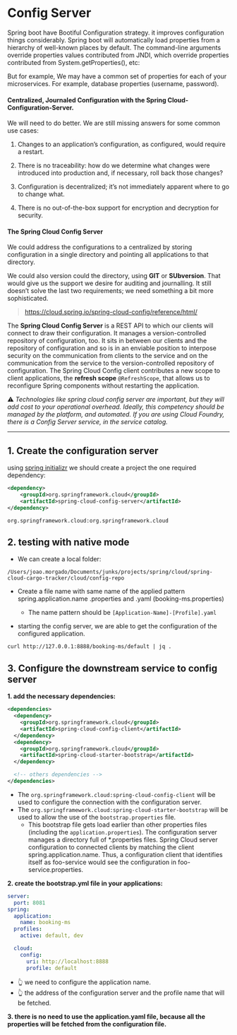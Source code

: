 # Config Server 


Spring boot  have Bootiful Configuration strategy.
it improves configuration things considerably. Spring boot will automatically load properties from a hierarchy of well-known places by default. The command-line arguments override properties values contributed from  JNDI, which override properties contributed from System.getProperties(), etc:

But for example, We may have a common set of properties for each of your microservices. For example, database properties (username, password).


#### Centralized, Journaled Configuration with the Spring Cloud-Configuration-Server.

We will  need to do better. We are still missing answers for some common use cases:

1. Changes to an application’s configuration, as configured, would require a restart.

2. There is no traceability: how do we determine what changes were introduced into production and, if necessary, roll back those changes?

3. Configuration is decentralized; it’s not immediately apparent where to go to change what.

4. There is no out-of-the-box support for encryption and decryption for security.


#### The Spring Cloud Config Server

We could address the configurations to a centralized by storing configuration in a single directory and pointing all applications to that directory. 
 
We could also version could the directory, using  **GIT**  or **SUbversion**. That would give us the support we desire for auditing and journalling. It still doesn’t solve the last two requirements; we need something a bit more sophisticated.

> https://cloud.spring.io/spring-cloud-config/reference/html/

The **Spring Cloud Config Server** is a REST API to which our clients will connect to draw their configuration. It manages a version-controlled repository of configuration, too. It sits in between our clients and the repository of configuration and so is in an enviable position to interpose security on the communication from clients to the service and on the communication from the service to the version-controlled repository of configuration.
The Spring Cloud Config client contributes a new scope to client applications, the **refresh scope** `@RefreshScope`, that allows us to reconfigure Spring components without restarting the application.

⚠️ _Technologies like spring cloud config server are important, but they will add cost to your operational overhead. Ideally, this competency should be managed by the platform, and automated. If you are using Cloud Foundry, there is a Config Server service, in the service catalog._



---

## 1. Create the configuration server

using [spring initializr](https://start.spring.io/) we should create a project the one required dependency:

```xml
<dependency>
    <groupId>org.springframework.cloud</groupId>
    <artifactId>spring-cloud-config-server</artifactId>
</dependency>
```

```
org.springframework.cloud:org.springframework.cloud
```
## 2. testing with native mode

- We can create a local folder:
```
/Users/joao.morgado/Documents/junks/projects/spring/cloud/spring-cloud-cargo-tracker/cloud/config-repo
```

- Create a file name with same name of the applied pattern spring.application.name .properties and .yaml (booking-ms.properties)
  - The name pattern should be `[Application-Name]-[Profile].yaml`

- starting the config server, we are able to get the configuration of the configured application.
```shell
curl http://127.0.0.1:8888/booking-ms/default | jq .
```


## 3. Configure the downstream service to config server

**1. add the necessary dependencies:**

```xml
<dependencies>
  <dependency>
    <groupId>org.springframework.cloud</groupId>
    <artifactId>spring-cloud-config-client</artifactId>
  </dependency>
  <dependency>
    <groupId>org.springframework.cloud</groupId>
    <artifactId>spring-cloud-starter-bootstrap</artifactId>
  </dependency>

  <!-- others dependencies -->
</dependencies>
```
  - The `org.springframework.cloud:spring-cloud-config-client` will be used to configure the connection with the configuration server.
  - The `org.springframework.cloud:spring-cloud-starter-bootstrap` will be used to allow the use of the `bootstrap.properties` file.
    - This bootstrap file gets load earlier than other properties files (including the `application.properties`).
      The configuration server manages a directory full of *.properties files. Spring Cloud server configuration to connected clients by matching the client spring.application.name. Thus, a configuration client that identifies itself as foo-service would see the configuration in foo-service.properties.


**2. create the bootstrap.yml file in your applications:**
```yaml
server:
  port: 8081
spring:
  application:
    name: booking-ms
  profiles:
    active: default, dev

  cloud:
    config:
      uri: http://localhost:8888
      profile: default
```
- 👆 we need to configure the application name.
- 👆 the address of the configuration server and the profile name that will be fetched.

**3. there is no need to use the application.yaml file, because all the properties will be fetched from the configuration file.**
